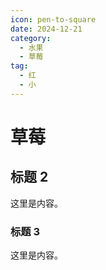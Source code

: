 ```yaml
---
icon: pen-to-square
date: 2024-12-21
category:
  - 水果
  - 草莓
tag:
  - 红
  - 小
---
```


# 草莓

## 标题 2

这里是内容。

### 标题 3

这里是内容。
